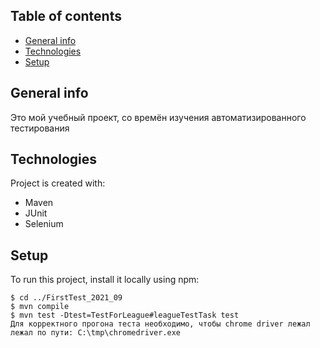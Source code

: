 ## Table of contents
* [General info](#general-info)
* [Technologies](#technologies)
* [Setup](#setup)

## General info
Это мой учебный проект, со времён изучения автоматизированного тестирования

## Technologies
Project is created with:
* Maven
* JUnit
* Selenium

## Setup
To run this project, install it locally using npm:

```
$ cd ../FirstTest_2021_09
$ mvn compile
$ mvn test -Dtest=TestForLeague#leagueTestTask test
Для корректного прогона теста необходимо, чтобы chrome driver лежал
лежал по пути: C:\tmp\chromedriver.exe